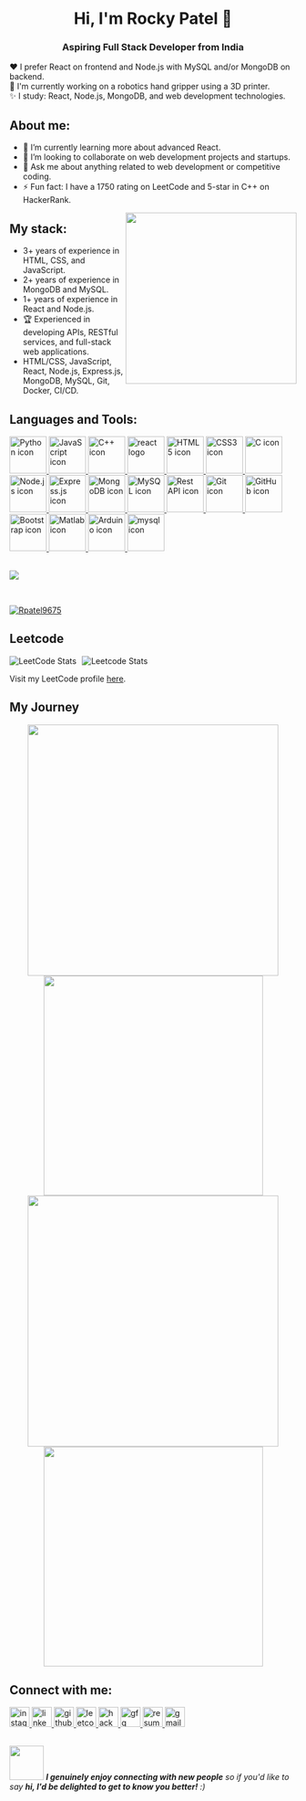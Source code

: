 <h1 align="center">Hi, I'm Rocky Patel 👋</h1>
<h3 align="center">Aspiring Full Stack Developer from India</h3>

❤️ I prefer React on frontend and Node.js with MySQL and/or MongoDB on backend.                  
🤔 I'm currently working on a robotics hand gripper using a 3D printer.        
✨ I study: React, Node.js, MongoDB, and web development technologies.

## About me:
- 🌱 I’m currently learning more about advanced React.
- 👯 I’m looking to collaborate on web development projects and startups.
- 💬 Ask me about anything related to web development or competitive coding.
- ⚡ Fun fact: I have a 1750 rating on LeetCode and 5-star in C++ on HackerRank.

<img align="right" src="https://octodex.github.com/images/welcometocat.png" width="300">

## My stack:
- 3+ years of experience in HTML, CSS, and JavaScript.
- 2+ years of experience in MongoDB and MySQL.
- 1+ years of experience in React and Node.js.
- 🏆 Experienced in developing APIs, RESTful services, and full-stack web applications.
- HTML/CSS, JavaScript, React, Node.js, Express.js, MongoDB, MySQL, Git, Docker, CI/CD.

## Languages and Tools:
<div align="left">
   <a href="#macropower-tech">
     <img src="https://techstack-generator.vercel.app/python-icon.svg" alt="Python icon" width="65" height="65" />
   </a>
   <a href="#javascript">
     <img src="https://techstack-generator.vercel.app/js-icon.svg" alt="JavaScript icon" width="65" height="65" />
   </a>
   <a href="#cplusplus">
     <img src="https://techstack-generator.vercel.app/cpp-icon.svg" alt="C++ icon" width="65" height="65" />
   </a>
 <a href="#react">
   <img src="https://cdn.jsdelivr.net/gh/devicons/devicon/icons/react/react-original.svg" width="65" height="65" alt="react logo" />
</a>
   <a href="#html5">
     <img src="https://cdn.jsdelivr.net/gh/devicons/devicon/icons/html5/html5-original.svg" alt="HTML5 icon" width="65" height="65" />
   </a>
   <a href="#css3">
     <img src="https://cdn.jsdelivr.net/gh/devicons/devicon/icons/css3/css3-original.svg" alt="CSS3 icon" width="65" height="65" />
   </a>
   <a href="#c">
     <img src="https://cdn.jsdelivr.net/gh/devicons/devicon/icons/c/c-original.svg" alt="C icon" width="65" height="65" />
   </a>
   <a href="#nodejs">
     <img src="https://cdn.jsdelivr.net/gh/devicons/devicon/icons/nodejs/nodejs-original.svg" alt="Node.js icon" width="65" height="65" />
   </a>
   <a href="#express">
     <img src="https://cdn.jsdelivr.net/gh/devicons/devicon/icons/express/express-original.svg" alt="Express.js icon" width="65" height="65" />
   </a>
   <a href="#mongodb">
     <img src="https://cdn.jsdelivr.net/gh/devicons/devicon/icons/mongodb/mongodb-original.svg" alt="MongoDB icon" width="65" height="65" />
   </a>
   <a href="#mysql">
     <img src="https://cdn.jsdelivr.net/gh/devicons/devicon/icons/mysql/mysql-original.svg" alt="MySQL icon" width="65" height="65" />
   </a>
   <a href="#restapi">
     <img src="https://techstack-generator.vercel.app/restapi-icon.svg" alt="Rest API icon" width="65" height="65" />
   </a>
   <a href="#git">
     <img src="https://cdn.jsdelivr.net/gh/devicons/devicon/icons/git/git-original.svg" alt="Git icon" width="65" height="65" />
   </a>
   <a href="#github">
     <img src="https://techstack-generator.vercel.app/github-icon.svg" alt="GitHub icon" width="65" height="65" />
   </a>
   <a href="#bootstrap">
     <img src="https://cdn.jsdelivr.net/gh/devicons/devicon/icons/bootstrap/bootstrap-plain-wordmark.svg" alt="Bootstrap icon" width="65" height="65" />
   </a>
   <a href="#matlab">
     <img src="https://upload.wikimedia.org/wikipedia/commons/2/21/Matlab_Logo.png" alt="Matlab icon" width="65" height="65" />
   </a>
   <a href="#arduino">
     <img src="https://cdn.jsdelivr.net/gh/devicons/devicon/icons/arduino/arduino-original.svg" alt="Arduino icon" width="65" height="65" />
   </a>
     <a href="#mysql">
    <img src="https://techstack-generator.vercel.app/mysql-icon.svg" alt="mysql icon" width="65" height="65" />
  </a>
</div>
<br>

![](https://komarev.com/ghpvc/?username=Rpatel9675)

<br>
<p align="left"> <a href="https://github.com/ryo-ma/github-profile-trophy"><img src="https://github-profile-trophy.vercel.app/?username=Rpatel9675" alt="Rpatel9675" /></a> </p>

## Leetcode
<div style="display: flex; align-items: center;">
  <img src="https://leetcode-stats.vercel.app/api?username=Rpatel9675&theme=dark&hide=ranking,solved" alt="LeetCode Stats" style="margin-right: 10px;"/>
  <img src="https://leetcard.jacoblin.cool/Rpatel9675?ext=heatmap&theme=dark" alt="Leetcode Stats"/>
</div>
<p>Visit my LeetCode profile <a href="https://leetcode.com/u/Rpatel9675/" target="_blank">here</a>.</p>


## My Journey
<div align="center">
  <img width="440px" src="https://github-readme-stats.vercel.app/api?username=rpatel9675&show_icons=true&theme=dracula">
  <img width="385px" src="https://github-readme-stats.vercel.app/api/top-langs/?username=rpatel9675&layout=compact&theme=dracula" />
  <img width="440px" src="https://github-readme-activity-graph.vercel.app/graph?username=rpatel9675&theme=dracula">
  <img width="385px" src="https://github-readme-streak-stats.herokuapp.com/?user=rpatel9675&theme=dracula" />
</div>

## Connect with me:
<div align="left">

  <a href="https://www.instagram.com/r0k_i7" target="_blank">
    <img src="https://img.shields.io/static/v1?message=Instagram&logo=instagram&label=&color=E4405F&logoColor=white&labelColor=&style=for-the-badge" height="35" alt="instagram logo" />
  </a>
  <a href="https://www.linkedin.com/in/rocky-patel-36070020a/" target="_blank">
    <img src="https://img.shields.io/static/v1?message=LinkedIn&logo=linkedin&label=&color=0077B5&logoColor=white&labelColor=&style=for-the-badge" height="35" alt="linkedin logo" />
  </a>
  <a href="https://github.com/rpatel9675" target="_blank">
    <img src="https://img.shields.io/static/v1?message=Github&logo=github&label=&color=181717&logoColor=white&labelColor=&style=for-the-badge" height="35" alt="github logo" />
  </a>
  <a href="https://leetcode.com/u/pprl735757/" target="_blank">
    <img src="https://img.shields.io/static/v1?message=LeetCode&logo=leetcode&label=&color=F9DC5C&logoColor=black&labelColor=&style=for-the-badge" height="35" alt="leetcode logo" />
  </a>
  <a href="https://www.hackerrank.com/profile/pprl735757" target="_blank">
    <img src="https://img.shields.io/static/v1?message=HackerRank&logo=hackerrank&label=&color=2EC866&logoColor=white&labelColor=&style=for-the-badge" height="35" alt="hackerrank logo" />
  </a>
  <a href="https://www.geeksforgeeks.org/user/pprl735757/" target="_blank">
    <img src="https://img.shields.io/static/v1?message=GeeksforGeeks&logo=geeksforgeeks&label=&color=4CAF50&logoColor=white&labelColor=&style=for-the-badge" height="35" alt="gfg logo" />
  </a>
  <a href="https://www.dropbox.com/scl/fi/7jiurd0nnju64xg81jmwm/Rocky_scv-4.pdf?rlkey=weixtpz9x7kkya6u4o7u6oia4&st=j3cejmm1&dl=0" target="_blank">
    <img src="https://img.shields.io/static/v1?message=Resume&logo=file-pdf&label=&color=FF6F61&logoColor=white&labelColor=&style=for-the-badge" height="35" alt="resume logo" />
  </a>
  <a href="mailto:pprl735757@gmail.com" target="_blank">
    <img src="https://img.shields.io/static/v1?message=Gmail&logo=gmail&label=&color=D14836&logoColor=white&labelColor=&style=for-the-badge" height="35" alt="gmail logo" />
  </a>
</div>




##
<img src="https://media.giphy.com/media/LnQjpWaON8nhr21vNW/giphy.gif" width="60"> <em><b>I genuinely enjoy connecting with new people</b> so if you'd like to say <b>hi, I'd be delighted to get to know you better!</b> :)</em>






